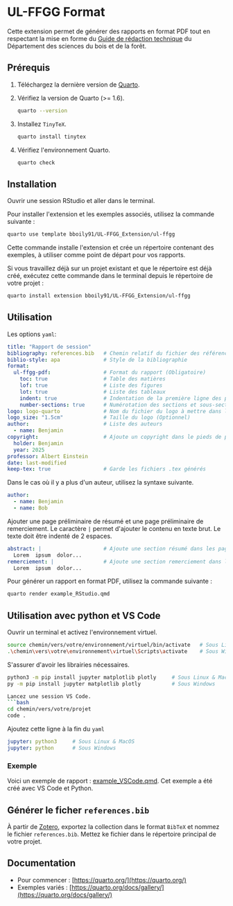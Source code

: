 
# UL-FFGG Format

Cette extension permet de générer des rapports en format PDF tout en respectant la mise en forme du [Guide de rédaction technique](https://www.scribd.com/document/791459777/Guide-de-Redaction-2012-2) du Département des sciences du bois et de la forêt.

## Prérequis

1. Téléchargez la dernière version de [Quarto](https://quarto.org/docs/get-started/).

2. Vérifiez la version de Quarto (>= 1.6).
   ```bash
   quarto --version
   ```

3. Installez `TinyTeX`.
   ```bash
   quarto install tinytex
   ```

4. Vérifiez l'environnement Quarto.
   ```bash
   quarto check
   ```

## Installation

Ouvrir une session RStudio et aller dans le terminal.

Pour installer l'extension et les exemples associés, utilisez la commande suivante : 
```bash
quarto use template bboily91/UL-FFGG_Extension/ul-ffgg
```

Cette commande installe l'extension et crée un répertoire contenant des exemples, à utiliser comme point de départ pour vos rapports.

Si vous travaillez déjà sur un projet existant et que le répertoire est déjà créé, exécutez cette commande dans le terminal depuis le répertoire de votre projet :
```bash
quarto install extension bboily91/UL-FFGG_Extension/ul-ffgg
```
## Utilisation

Les options `yaml`:
```yaml
title: "Rapport de session"
bibliography: references.bib   # Chemin relatif du fichier des références
biblio-style: apa              # Style de la bibliographie
format:
  ul-ffgg-pdf:                 # Format du rapport (Obligatoire)
    toc: true                  # Table des matières
    lof: true                  # Liste des figures
    lot: true                  # Liste des tableaux
    indent: true               # Indentation de la première ligne des paragraphes
    number-sections: true      # Numérotation des sections et sous-sections
logo: logo-quarto              # Nom du fichier du logo à mettre dans la page titre (Optionnel)
logo_size: "1.5cm"             # Taille du logo (Optionnel)
author:                        # Liste des auteurs
  - name: Benjamin
copyright:                     # Ajoute un copyright dans le pieds de page (Optionnel)
  holder: Benjamin
  year: 2025
professor: Albert Einstein
date: last-modified
keep-tex: true                 # Garde les fichiers .tex générés 

```

Dans le cas où il y a plus d'un auteur, utilisez la syntaxe suivante.
```yaml
author: 
  - name: Benjamin
  - name: Bob
```
Ajouter une page préliminaire de résumé et une page préliminaire de remerciement. Le caractère `|` permet d'ajouter le contenu en texte brut. Le texte doit être indenté de 2 espaces.
```yaml
abstract: |                    # Ajoute une section résumé dans les pages préliminaires (Optionnel)
  Lorem  ipsum  dolor...
remerciement: |                # Ajoute une section remerciement dans les pages préliminaires (Optionnel)
  Lorem  ipsum  dolor...
```

Pour générer un rapport en format PDF, utilisez la commande suivante :
```bash
quarto render example_RStudio.qmd
```

## Utilisation avec python et VS Code

Ouvrir un terminal et activez l'environnement virtuel.
```bash
source chemin/vers/votre/environnement/virtuel/bin/activate   # Sous Linux & MacOS
.\chemin\vers\votre\environnement\virtuel\Scripts\activate    # Sous Windows
```
S'assurer d'avoir les librairies nécessaires.
```bash
python3 -m pip install jupyter matplotlib plotly     # Sous Linux & MacOS
py -m pip install jupyter matplotlib plotly          # Sous Windows

Lancez une session VS Code.
```bash
cd chemin/vers/votre/projet
code .
```

Ajoutez cette ligne à la fin du `yaml`
```yaml
jupyter: python3     # Sous Linux & MacOS
jupyter: python      # Sous Windows
```
### Exemple

Voici un exemple de rapport : [example_VSCode.qmd](example_VSCode.qmd). Cet exemple a été créé avec VS Code et Python.

## Générer le ficher `references.bib`

À partir de [Zotero](https://docs.zotero-fr.org/kb/exporting/#), exportez la collection dans le format `BibTeX` et nommez le fichier `references.bib`. Mettez ke fichier dans le répertoire principal de votre projet.

## Documentation

- Pour commencer : [https://quarto.org/](https://quarto.org/)
- Exemples variés : [https://quarto.org/docs/gallery/](https://quarto.org/docs/gallery/)

